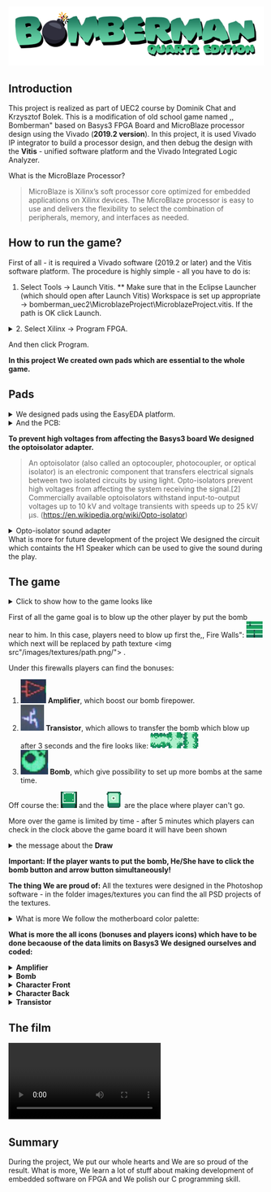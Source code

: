 ![BombermanQuartzEditionLogo](/images/logo.png)


## Introduction

This project is realized as part of UEC2 course by Dominik Chat and Krzysztof Bolek. This is a modification of old school game named ,, Bomberman" based on Basys3 FPGA Board and MicroBlaze processor design using the Vivado (**2019.2 version**). In this project, it is used Vivado IP integrator to build a processor design, and then debug the design with the **Vitis** - 
unified software platform and the Vivado Integrated Logic Analyzer.

 What is the MicroBlaze Processor?
>MicroBlaze is Xilinx’s soft processor core optimized for embedded
applications on Xilinx devices. The MicroBlaze processor is easy to
use and delivers the flexibility to select the combination of
peripherals, memory, and interfaces as needed.

## How to run the game?

First of all - it is required a Vivado software (2019.2 or later) and the Vitis software platform.
The procedure is highly simple - all you have to do is:
1. Select Tools -> Launch Vitis. 
** Make sure that in the Eclipse Launcher (which should open after Launch Vitis) Workspace is set up appropriate -> bomberman_uec2\MicroblazeProject\MicroblazeProject.vitis. If the path is OK click Launch.

<details>
<summary>2. Select Xilinx -> Program FPGA.</summary>
<img src="/images/program.png"/>
</details>

And then click Program. 

**In this project We created own pads which are essential to the whole game.** 

## Pads

<details>
<summary> We designed pads using the EasyEDA platform. </summary>
<img src="/images/pad_sheet.PNG"/>
</details>

<details>
<summary> And the PCB: </summary>
<img src="/images/pad_pcb.PNG"/>
</details>


**To prevent high voltages from affecting the Basys3 board  We designed the optoisolator adapter.**

> An optoisolator (also called an optocoupler, photocoupler, or optical isolator) is an electronic component that transfers electrical signals between two isolated circuits by using light. Opto-isolators prevent high voltages from affecting the system receiving the signal.[2] Commercially available optoisolators withstand input-to-output voltages up to 10 kV and voltage transients with speeds up to 25 kV/μs. (https://en.wikipedia.org/wiki/Opto-isolator)

<details>
<summary> Opto-isolator sound adapter</summary>
<img src="/images/pads_sound.PNG"/>
<img src="/images/pads_sound_pcb.PNG"/>
 </details>
What is more for future development of the project We designed the circuit which containts the H1 Speaker which can be used to give the sound during the play. 

## The game
<details>
<summary>Click to show how to the game looks like</summary>
<img src="/images/game.PNG"/>
 </details>
 
 First of all the game goal is to blow up the other player by put the bomb near to him. In this case, players need to blow up first the,, Fire Walls":
 <img src="/images/textures/wall.png"/> which next will be replaced by path texture <img src"/images/textures/path.png/"> . 
 
 Under this firewalls players can find the bonuses:
1. <img src="/images/amplifier.PNG"/>  **Amplifier**, which boost our bomb firepower.
2. <img src="/images/transistor.PNG"/> **Transistor**, which allows  to transfer the bomb which blow up after 3 seconds and the fire looks like:
<img src="/images/textures/fire_horizontal.png"/><img src="/images/textures/fire_corner.png"/><img src="/images/textures/fire_vertical.png"/>
3. <img src="/images/bomb.PNG"/> **Bomb**, which give possibility to set up more bombs at the same time. 

Off course the: <img src="/images/textures/wall_front.png"/> and the <img src="/images/textures/blocked_path.png"/> are the place where player can't go. 

More over the game is limited by time - after 5 minutes which players can check in the clock above the game board it will have been shown
<details>
 <summary> the message about the <b>Draw</b></summary>
<img src="/images/remis.png"/>
 </details>

**Important: If the player wants to put the bomb, He/She have to click the bomb button and arrow button simultaneously!**

**The thing We are proud of:**
All the textures were designed in the Photoshop software - in the folder images/textures you can find the all PSD projects of the textures. 
<details>
 <summary> What is more We follow the motherboard color palette: </summary>
 <img src="/images/textures/colorpalette.png"/>
</details>

**What is more the all icons (bonuses and players icons) which have to be done becaouse of the data limits on Basys3 We designed ourselves and coded:**
<details>
 <summary> <b>Amplifier</b> </summary>
 <img src="/images/font_icon/amplifier.jpg"/>
</details>
<details>
 <summary> <b>Bomb</b> </summary>
 <img src="/images/font_icon/bomb.jpg"/>
</details>
<details>
 <summary> <b>Character Front</b> </summary>
 <img src="/images/font_icon/character_front.jpg"/>
</details>
<details>
 <summary> <b>Character Back</b> </summary>
 <img src="/images/font_icon/character_back.jpg"/>
</details>
<details>
 <summary> <b>Transistor</b> </summary>
 <img src="/images/font_icon/transistor.jpg"/>
</details>

## The film 
<video>
  <source src="https://youtu.be/RpiZsyzj7h8" type=video/mp4>
 </source>
 </video>

## Summary
During the project, We put our whole hearts and We are so proud of the result. What is more, We learn a lot of stuff about making development of embedded software on FPGA and We polish our C programming skill. 
